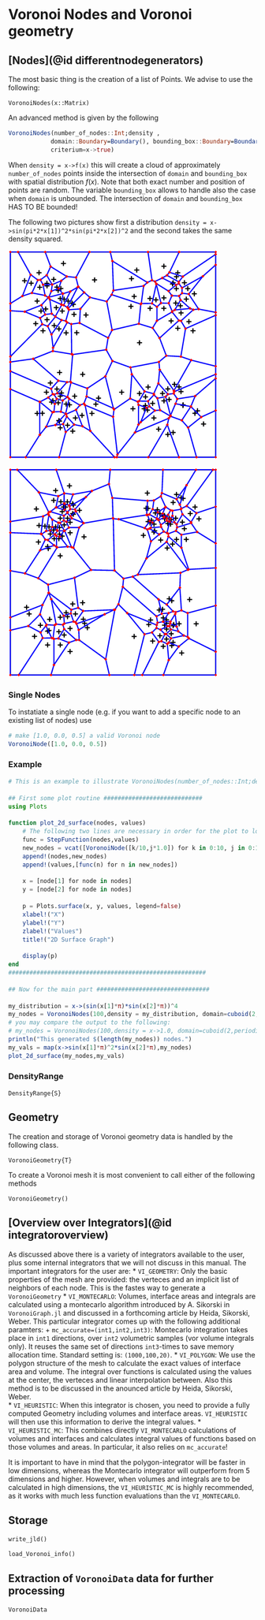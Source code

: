 # Voronoi Nodes and Voronoi geometry

## [Nodes](@id differentnodegenerators)
The most basic thing is the creation of a list of Points. We advise to use the following:

```@docs
VoronoiNodes(x::Matrix)
```
An advanced method is given by the following
```julia
VoronoiNodes(number_of_nodes::Int;density , 
            domain::Boundary=Boundary(), bounding_box::Boundary=Boundary(),
            criterium=x->true)
```
When `density = x->f(x)` this will create a cloud of approximately `number_of_nodes` points inside the intersection of `domain` and `bounding_box` with spatial distribution $f(x)$. Note that both exact number and position of points are random.  The variable `bounding_box` allows to handle also the case when `domain` is unbounded. The intersection of `domain` and `bounding_box`  HAS TO BE bounded!

The following two pictures show first a distribution `density = x->sin(pi*2*x[1])^2*sin(pi*2*x[2])^2` and the second takes the same density squared.

![sin^2 distribution of nodes](../assets/images/voronoisin2.png)

![sin^4 distribution of nodes](../assets/images/voronoisin4.png)


### Single Nodes

To instatiate a single node (e.g. if you want to add a specific node to an existing list of nodes) use

```julia
# make [1.0, 0.0, 0.5] a valid Voronoi node
VoronoiNode([1.0, 0.0, 0.5])
```

### Example

```julia
# This is an example to illustrate VoronoiNodes(number_of_nodes::Int;density)

## First some plot routine ############################
using Plots

function plot_2d_surface(nodes, values)
    # The following two lines are necessary in order for the plot to look nicely
    func = StepFunction(nodes,values)
    new_nodes = vcat([VoronoiNode([k/10,j*1.0]) for k in 0:10, j in 0:1], [VoronoiNode([j*1.0,k/10]) for k in 1:9, j in 0:1])
    append!(nodes,new_nodes)
    append!(values,[func(n) for n in new_nodes])
    
    x = [node[1] for node in nodes]
    y = [node[2] for node in nodes]
    
    p = Plots.surface(x, y, values, legend=false)
    xlabel!("X")
    ylabel!("Y")
    zlabel!("Values")
    title!("2D Surface Graph")
    
    display(p)
end
########################################################

## Now for the main part ################################

my_distribution = x->(sin(x[1]*π)*sin(x[2]*π))^4
my_nodes = VoronoiNodes(100,density = my_distribution, domain=cuboid(2,periodic=[]))
# you may compare the output to the following:
# my_nodes = VoronoiNodes(100,density = x->1.0, domain=cuboid(2,periodic=[]))
println("This generated $(length(my_nodes)) nodes.")
my_vals = map(x->sin(x[1]*π)^2*sin(x[2]*π),my_nodes)
plot_2d_surface(my_nodes,my_vals)
```

### DensityRange

```@docs
DensityRange{S}
```

## Geometry
The creation and storage of Voronoi geometry data is handled by the following class. 

```@docs
VoronoiGeometry{T}
```

To create a Voronoi mesh it is most convenient to call either of the following methods

```@docs
VoronoiGeometry()
```

## [Overview over Integrators](@id integratoroverview)

As discussed above there is a variety of integrators available to the user, plus some internal integrators that we will not discuss in this manual. The important integrators for the user are:
    * `VI_GEOMETRY`: Only the basic properties of the mesh are provided: the verteces and an implicit list of neighbors of each node. This is the fastes way to generate a `VoronoiGeometry`
    * `VI_MONTECARLO`: Volumes, interface areas and integrals are calculated using a montecarlo algorithm introduced by A. Sikorski in `VoronoiGraph.jl` and discussed in a forthcoming article by Heida, Sikorski, Weber. 
        This particular integrator comes up with the following additional paramters:
        + `mc_accurate=(int1,int2,int3)`: Montecarlo integration takes place in `int1` directions, over `int2` 
            volumetric samples (vor volume integrals only). It reuses the same set of directions `int3`-times to save memory allocation time.
            Standard setting is: `(1000,100,20)`.
    * `VI_POLYGON`: We use the polygon structure of the mesh to calculate the exact values of interface area and volume. The 
        integral over functions is calculated using the values at the center, the verteces and linear interpolation between. Also this method is to be discussed in the anounced article by Heida, Sikorski, Weber.  
    * `VI_HEURISTIC`: When this integrator is chosen, you need to provide a fully computed Geometry including volumes and interface areas.
        `VI_HEURISTIC` will then use this information to derive the integral values.
    * `VI_HEURISTIC_MC`: This combines directly `VI_MONTECARLO` calculations of volumes and interfaces and calculates integral values 
        of functions based on those volumes and areas. In particular, it also relies on `mc_accurate`!

It is important to have in mind that the polygon-integrator will be faster in low dimensions, whereas the Montecarlo integrator will outperform from 5 dimensions and higher. However, when volumes and integrals are to be calculated in high dimensions, the `VI_HEURISTIC_MC` is highly recommended, as it works with much less function evaluations than the `VI_MONTECARLO`. 

## Storage

```@docs
write_jld()
```

```@docs
load_Voronoi_info()
```

## Extraction of `VoronoiData` data for further processing

```@docs
VoronoiData
```

